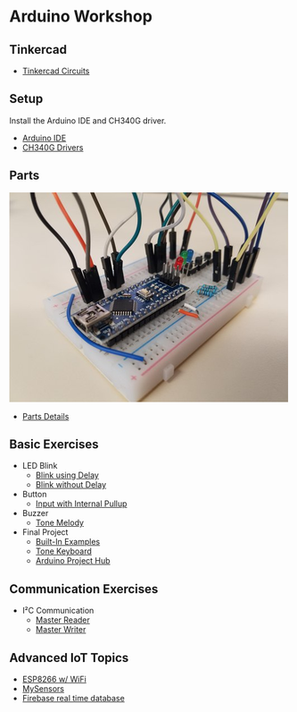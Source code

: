 # Arduino Workshop

## Tinkercad

* [Tinkercad Circuits](https://www.tinkercad.com/circuits)

## Setup

Install the Arduino IDE and CH340G driver.

* [Arduino IDE](https://www.arduino.cc/en/Main/Software)
* [CH340G Drivers](docs/InstallDrivers.md)

## Parts

![Nano on a Breadboard](docs/images/nano-on-breadboard.jpg)

* [Parts Details](docs/PartsDetails.md)

## Basic Exercises

* LED Blink
  * [Blink using Delay](https://www.arduino.cc/en/Tutorial/Blink)
  * [Blink without Delay](https://www.arduino.cc/en/Tutorial/BlinkWithoutDelay)
* Button
  * [Input with Internal Pullup](https://www.arduino.cc/en/Tutorial/InputPullupSerial)
* Buzzer
  * [Tone Melody](https://www.arduino.cc/en/Tutorial/toneMelody)
* Final Project
  * [Built-In Examples](https://www.arduino.cc/en/Tutorial/BuiltInExamples)
  * [Tone Keyboard](https://www.arduino.cc/en/Tutorial/toneKeyboard)
  * [Arduino Project Hub](https://create.arduino.cc/projecthub)

## Communication Exercises

* I²C Communication
  * [Master Reader](https://www.arduino.cc/en/Tutorial/MasterReader)
  * [Master Writer](https://www.arduino.cc/en/Tutorial/MasterWriter)

## Advanced IoT Topics

* [ESP8266 w/ WiFi](https://en.wikipedia.org/wiki/ESP8266)
* [MySensors](https://www.mysensors.org/)
* [Firebase real time database](https://firebase.google.com/docs/database/)
